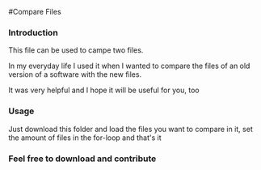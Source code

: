 #Compare Files

### Introduction

This file can be used to campe two files.

In my everyday life I used it when I wanted to compare
the files of an old version of a software with the new
files.

It was very helpful and I hope it will be useful for you, too

### Usage

Just download this folder and load the files you want to compare in it, set the amount of files in the for-loop and that's it


### Feel free to download and contribute
